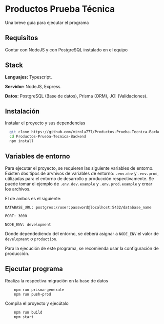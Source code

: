 
# Productos Prueba Técnica

Una breve guía para ejecutar el programa

## Requisitos

Contar con NodeJS y con PostgreSQL instalado en el equipo
## Stack

**Lenguajes:** Typescript.

**Servidor:** NodeJS, Express.

**Datos:** PostgreSQL (Base de datos), Prisma (ORM), JOI (Validaciones).



## Instalación

Instalar el proyecto y sus dependencias

```bash
  git clone https://github.com/mirola777/Productos-Prueba-Tecnica-Backend.git
  cd Productos-Prueba-Tecnica-Backend
  npm install
```
    
## Variables de entorno

Para ejecutar el proyecto, se requieren las siguiente variables de entorno. Existen dos tipos de arvhivos de variables de entorno: `.env.dev` y `.env.prod`, utilizadas para el entorno de desarrollo y producción respectivamente. Se puede tomar el ejemplo de `.env.dev.example` y `.env.prod.example` y crear los archivos.

El de ambos es el siguiente:

`DATABASE_URL: postgres://user:password@localhost:5432/database_name`

`PORT: 3000`

`NODE_ENV: development`

Donde dependediendo del entorno, se deberá asignar a `NODE_ENV` el valor de `development` o `production`.

Para la ejecución de este programa, se recomienda usar la configuración de producción.


## Ejecutar programa

Realiza la respectiva migración en la base de datos

```bash
    npm run prisma-generate
    npm run push-prod
```

Compila el proyecto y ejecútalo

```bash
    npm run build
    npm start
```
